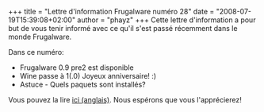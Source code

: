 +++
title = "Lettre d'information Frugalware numéro 28"
date = "2008-07-19T15:39:08+02:00"
author = "phayz"
+++
Cette lettre d'information a pour but de vous tenir informé avec ce qu'il s'est passé récemment dans le monde Frugalware.  

 Dans ce numéro:
 * Frugalware 0.9 pre2 est disponible
* Wine passe à 1(.0) Joyeux anniversaire! :)
* Astuce - Quels paquets sont installés?


 Vous pouvez la lire [ici (anglais)](/newsletter/28). Nous espérons que vous l'apprécierez!